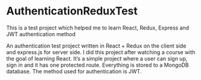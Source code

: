 # AuthenticationReduxTest
This is a test project which helped me to learn React, Redux, Express and JWT authentication method

An authentication test project written in React + Redux on the client side and express.js for server side. I did this project after watching a course with the goal of learning React. It’s a simple project where a user can sign up, sign in and it has one protected route. Everything is stored to a MongoDB database. The method used for authentication is JWT.
